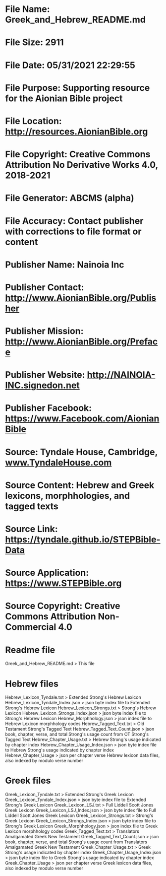 # File Name: Greek_and_Hebrew_README.md
# File Size: 2911        
# File Date: 05/31/2021 22:29:55
# File Purpose: Supporting resource for the Aionian Bible project
# File Location: http://resources.AionianBible.org
# File Copyright: Creative Commons Attribution No Derivative Works 4.0, 2018-2021
# File Generator: ABCMS (alpha)
# File Accuracy: Contact publisher with corrections to file format or content
# Publisher Name: Nainoia Inc
# Publisher Contact: http://www.AionianBible.org/Publisher
# Publisher Mission: http://www.AionianBible.org/Preface
# Publisher Website: http://NAINOIA-INC.signedon.net
# Publisher Facebook: https://www.Facebook.com/AionianBible
# Source: Tyndale House, Cambridge, www.TyndaleHouse.com
# Source Content: Hebrew and Greek lexicons, morphhologies, and tagged texts
# Source Link: https://tyndale.github.io/STEPBible-Data
# Source Application: https://www.STEPBible.org
# Source Copyright: Creative Commons Attribution Non-Commercial 4.0
#

# Readme file
Greek_and_Hebrew_README.md > This file

# Hebrew files
Hebrew_Lexicon_Tyndale.txt > Extended Strong's Hebrew Lexicon
Hebrew_Lexicon_Tyndale_Index.json > json byte index file to Extended Strong's Hebrew Lexicon
Hebrew_Lexicon_Strongs.txt > Strong's Hebrew Lexicon
Hebrew_Lexicon_Strongs_Index.json > json byte index file to Strong's Hebrew Lexicon
Hebrew_Morphhology.json > json index file to Hebrew Lexicon morphhology codes
Hebrew_Tagged_Text.txt > Old Testament Strong's Tagged Text
Hebrew_Tagged_Text_Count.json > json book, chapter, verse, and total Strong's usage count from OT Strong's Tagged Text
Hebrew_Chapter_Usage.txt > Hebrew Strong's usage indicated by chapter index
Hebrew_Chapter_Usage_Index.json > json byte index file to Hebrew Strong's usage indicated by chapter index
Hebrew_Chapter_Usage > json per chapter verse Hebrew lexicon data files, also indexed by modulo verse number 

# Greek files
Greek_Lexicon_Tyndale.txt > Extended Strong's Greek Lexicon
Greek_Lexicon_Tyndale_Index.json > json byte index file to Extended Strong's Greek Lexicon
Greek_Lexicon_LSJ.txt > Full Liddell Scott Jones Greek Lexicon
Greek_Lexicon_LSJ_Index.json > json byte index file to Full Liddell Scott Jones Greek Lexicon
Greek_Lexicon_Strongs.txt > Strong's Greek Lexicon
Greek_Lexicon_Strongs_Index.json > json byte index file to Strong's Greek Lexicon
Greek_Morphhology.json > json index file to Greek Lexicon morphhology codes
Greek_Tagged_Text.txt > Translators Amalgamated Greek New Testament
Greek_Tagged_Text_Count.json > json book, chapter, verse, and total Strong's usage count from Translators Amalgamated Greek New Testament
Greek_Chapter_Usage.txt > Greek Strong's usage indicated by chapter index
Greek_Chapter_Usage_Index.json > json byte index file to Greek Strong's usage indicated by chapter index
Greek_Chapter_Usage > json per chapter verse Greek lexicon data files, also indexed by modulo verse number

